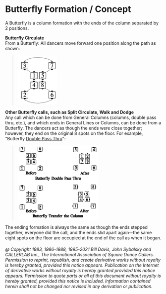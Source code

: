 
# Butterfly Formation / Concept

A Butterfly is a column formation with the ends of the column separated by 2 positions.

**Butterfly Circulate**  
From a Butterfly: All dancers move
forward one position along the path as shown:

> 
> ![alt](butterfly_formation_1.png)
> 

**Other Butterfly calls, such as Split Circulate, Walk and Dodge**  
Any call which can be done from General
Columns (columns, double pass thru, etc.), and which ends
in General Lines or Columns, can be done from a Butterfly.
The dancers act as though the ends were close together;
however, they end on the original 8 spots on the floor. For
example, "Butterfly [ Double Pass Thru](../b2/double_pass_thru.md)":

> 
> ![alt](butterfly_formation_2.png)
> 

The ending formation is always the same as though the
ends stepped together, everyone did the call, and the ends
slid apart again--the same eight spots on the floor are
occupied at the end of the call as when it began.

###### @ Copyright 1983, 1986-1988, 1995-2021 Bill Davis, John Sybalsky and CALLERLAB Inc., The International Association of Square Dance Callers. Permission to reprint, republish, and create derivative works without royalty is hereby granted, provided this notice appears. Publication on the Internet of derivative works without royalty is hereby granted provided this notice appears. Permission to quote parts or all of this document without royalty is hereby granted, provided this notice is included. Information contained herein shall not be changed nor revised in any derivation or publication.
